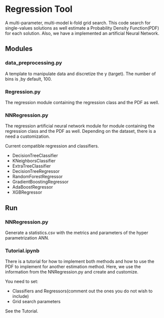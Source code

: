 # Regression Tool
A multi-parameter, multi-model k-fold grid search. This code search for single-values solutions as well estimate a Probability Density Function(PDF) for each solution. Also, we have a implemented an artificial Neural Network.
## Modules

### data_preprocessing.py
A template to manipulate data and discretize the y (target). The number of bins is ,by default, 100.

### Regression.py
The regression module containing the regression class and the PDF as well.

### NNRegression.py
The regression artificial neural network module for  module containing the regression class and the PDF as well. Depending on the dataset, there is a need a customization.

Current compatible regression and classifiers.

- DecisionTreeClassifier
- KNeighborsClassifier  
- ExtraTreeClassifier 
- DecisionTreeRegressor
- RandomForestRegressor
- GradientBoostingRegressor
- AdaBoostRegressor
- XGBRegressor

## Run
### NNRegression.py
Generate a statistics.csv with the metrics and parameters of the hyper parametrization ANN.
### Tutorial.ipynb
There is a tutorial for how to implement both methods and how to use the PDF to implement for another estimation method. Here, we use the information from the NNRegression.py and create and customize.

You need to set:

- Classifiers and Regressors(comment out the ones you do not wish to include)
- Grid search parameters

See the Tutorial.